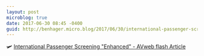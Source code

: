 ```yaml
---
layout: post
microblog: true
date: 2017-06-30 08:45 -0400
guid: http://benhager.micro.blog/2017/06/30/international-passenger-screening.html
---
```

🛩 [International Passenger Screening "Enhanced" - AVweb flash Article](https://www.avweb.com/avwebflash/news/International-Passenger-Screening-Enhanced-229224-1.html)
